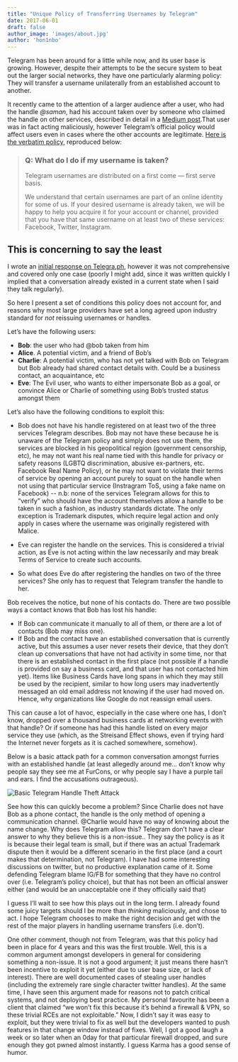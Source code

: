 ```yaml
---
title: "Unique Policy of Transferring Usernames by Telegram"
date: 2017-06-01
draft: false
author_image: 'images/about.jpg'
author: 'hon1nbo'
---
```


Telegram has been around for a little while now, and its user base is growing. However, despite their attempts to be the secure system to beat out the larger social networks, they have one particularly alarming policy: They will transfer a username unilaterally from an established account to another.

It recently came to the attention of a larger audience after a user, who had the handle *@saman*, had his account taken over by someone who claimed the handle on other services, described in detail in a [Medium post](https://medium.com/@saman/how-telegram-took-my-unique-username-40aa7507d45c).That user was in fact acting maliciously, however Telegram’s official policy would affect users even in cases where the other accounts are legitimate. [Here is the verbatim policy](https://telegram.org/faq#q-what-do-i-do-if-my-username-is-taken), reproduced below:

> ### Q: What do I do if my username is taken?
> Telegram usernames are distributed on a first come — first serve basis.
> >
> We understand that certain usernames are part of an online identity for some of us. If your desired username is already taken, we will be happy to help you acquire it for your account or channel, provided that you have that same username on at least two of these services: Facebook, Twitter, Instagram.

## This is concerning to say the least
I wrote an [initial response on Telegra.ph](https://telegra.ph/Why-the-saman-case-is-serious-05-31), however it was not comprehensive and covered only one case (poorly I might add, since it was written quickly I implied that a conversation already existed in a current state when I said they talk regularly).

So here I present a set of conditions this policy does not account for, and reasons why most large providers have set a long agreed upon industry standard for *not* reissuing usernames or handles.

Let’s have the following users:
- **Bob**: the user who had @bob taken from him
- **Alice**. A potential victim, and a friend of Bob’s
- **Charlie**: A potential victim, who has not yet talked with Bob on Telegram but Bob already had shared contact details with. Could be a business contact, an acquaintance, etc
- **Eve**: The Evil user, who wants to either impersonate Bob as a goal, or convince Alice or Charlie of something using Bob’s trusted status amongst them

Let’s also have the following conditions to exploit this:
- Bob does not have his handle registered on at least two of the three services Telegram describes. Bob may not have these because he is unaware of the Telegram policy and simply does not use them, the services are blocked in his geopolitical region (government censorship, etc), he may not want his real name tied with this handle for privacy or safety reasons (LGBTQ discrimination, abusive ex-partners, etc. Facebook Real Name Policy), or he may not want to violate their terms of service by opening an account purely to squat on the handle when not using that particular service (Instragram ToS, using a fake name on Facebook)
-- n.b: none of the services Telegram allows for this to “verify” who should have the account themselves allow a handle to be taken in such a fashion, as industry standards dictate. The only exception is Trademark disputes, which require legal action and only apply in cases where the username was originally registered with Malice.
- Eve can register the handle on the services. This is considered a trivial action, as Eve is not acting within the law necessarily and may break Terms of Service to create such accounts.

- So what does Eve do after registering the handles on two of the three services? She only has to request that Telegram transfer the handle to her.

Bob receives the notice, but none of his contacts do. There are two possible ways a contact knows that Bob has lost his handle:

- If Bob can communicate it manually to all of them, or there are a lot of contacts (Bob may miss one).
- If Bob and the contact have an established conversation that is currently active, but this assumes a user never resets their device, that they don’t clean up conversations that have not had activity in some time, nor that there is an established contact in the first place (not possible if a handle is provided on say a business card, and that user has not contacted him yet). Items like Business Cards have long spans in which they may still be used by the recipient, similar to how long users may inadvertently messaged an old email address not knowing if the user had moved on. Hence, why organizations like Google do not reassign email users.

This can cause a lot of havoc, especially in the case where one has, I don’t know, dropped over a thousand business cards at networking events with that handle? Or if someone has had this handle listed on every major service they use (which, as the Streisand Effect shows, even if trying hard the Internet never forgets as it is cached somewhere, somehow).

Below is a basic attack path for a common conversation amongst furries with an established handle (at least allegedly around me… don’t know why people say they see me at FurCons, or why people say I have a purple tail and ears. I find the accusations outrageous).

![Basic Telegram Handle Theft Attack](/images/telegram_attack_path_01.webp)

See how this can quickly become a problem? Since Charlie does not have Bob as a phone contact, the handle is the only method of opening a communication channel. @Charlie would have no way of knowing about the name change. Why does Telegram allow this?  Telegram don’t have a clear answer to why they believe this is a non-issue.. They say the policy is as it is because their legal team is small, but if there was an actual Trademark dispute then it would be a different scenario in the first place (and a court makes that determination, not Telegram). I have had some interesting discussions on twitter, but no productive explanation came of it. Some defending Telegram blame IG/FB for something that they have no control over (i.e. Telegram’s policy choice), but that has not been an official answer either (and would be an unacceptable one if they officially said that)

I guess I’ll wait to see how this plays out in the long term. I already found some juicy targets should I be more than *thinking* maliciously, and chose to act. I hope Telegram chooses to make the right decision and get with the rest of the major players in handling username transfers (i.e. don’t).

One other comment, though not from Telegram, was that this policy had been in place for 4 years and this was the first trouble. Well, this is a common argument amongst developers in general for considering something a non-issue.  It is not a good argument; it just means there hasn’t been incentive to exploit it yet (either due to user base size, or lack of interest). There are well documented cases of stealing user handles (including the extremely rare single character twitter handles). At the same time, I have seen this argument made for reasons not to patch critical systems, and not deploying best practice. My personal favourite has been a client that claimed “we won’t fix this because it’s behind a firewall & VPN, so these trivial RCEs are not exploitable.” Now, I didn’t say it was easy to exploit, but they were trivial to fix as well but the developers wanted to push features in that change window instead of fixes. Well, I got a good laugh a week or so later when an 0day for that particular firewall dropped, and sure enough they got pwned almost instantly. I guess Karma has a good sense of humor.

